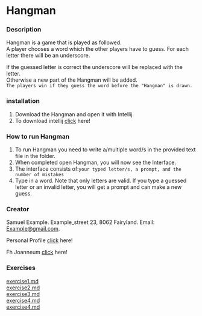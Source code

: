 

# Hangman

### Description
Hangman is a game that is played as followed.\
A player chooses a word which the other players have to guess.
For each letter there will be an underscore.

If the guessed letter is correct the underscore will be replaced with the letter.\
Otherwise a new part of the Hangman will be added.\
```The players win if they guess the word before the "Hangman" is drawn.```

### installation
1. Download the Hangman and open it with Intellij.
2. To download intellij [click](https://www.jetbrains.com/de-de/idea/download/#section=windows) here!


### How to run Hangman

1. To run Hangman you need to write a/multiple word/s in the provided text file in the folder.
2. When completed open Hangman, you will now see the Interface.
3. The interface consists of:```your typed letter/s, a prompt, and the number of mistakes```
4. Type in a word. Note that only letters are valid.
If you type a guessed letter or an invalid letter, you will get a prompt and can make a new guess.


### Creator
Samuel Example.
Example_street 23, 8062 Fairyland.
Email: Example@gmail.com.


Personal Profile [click](https://github.com/Mountainshipper) here!

Fh Joanneum [click](https://www.fh-joanneum.at/) here!


### Exercises
[exercise1.md](exercise1.md)
<br>
[exercise2.md](exercise2.md)
<br>
[exercise3.md](exercise3.md)
<br>
[exercise4.md](exercise4.md)
<br>
[exercise4.md](exercise5.md)




